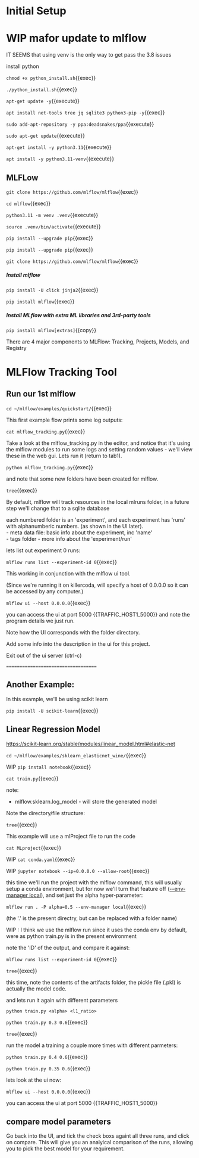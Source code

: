 
# Initial Setup


# WIP mafor update to mlflow

IT SEEMS that using venv is the only way to get pass the 3.8 issues

install python

`chmod +x python_install.sh`{{exec}}

`./python_install.sh`{{exec}}


`apt-get update -y`{{execute}}

`apt install net-tools tree jq sqlite3 python3-pip -y`{{exec}}

`sudo add-apt-repository -y ppa:deadsnakes/ppa`{{execute}}

`sudo apt-get update`{{execute}}

`apt-get install -y python3.11`{{execute}}

`apt install -y python3.11-venv`{{execute}}

## MLFLow

`git clone https://github.com/mlflow/mlflow`{{exec}}

`cd mlflow`{{exec}}

`python3.11 -m venv .venv`{{execute}}

`source .venv/bin/activate`{{execute}}

`pip install --upgrade pip`{{exec}}



`pip install --upgrade pip`{{exec}}

`git clone https://github.com/mlflow/mlflow`{{exec}}


##### Install mlflow

`pip install -U click jinja2`{{exec}} 

`pip install mlflow`{{exec}}

##### Install MLflow with extra ML libraries and 3rd-party tools

`pip install mlflow[extras]`{{copy}}

There are 4 major components to MLFlow: Tracking, Projects, Models, and Registry

# MLFlow Tracking Tool

## Run our 1st mlflow

`cd ~/mlflow/examples/quickstart/`{{exec}}

This first example flow prints some log outputs:

`cat mlflow_tracking.py`{{exec}}

Take  a look at the mlflow_tracking.py in the editor, and notice that it's using the mlflow modules to run some logs and setting random values - we'll view these in the web gui. Lets run it (return to tab1).

`python mlflow_tracking.py`{{exec}}

and note that some new folders have been created for mlflow.

`tree`{{exec}}

By default, mlflow will track resources in the local mlruns folder, in a future step we'll change that to a sqlite database

each numbered folder is an 'experiment', and each experiment has 'runs' with alphanumberic numbers. (as shown in the UI later).      
     - meta data file: basic info about the experiment, inc 'name'   
     - tags folder - more info about the 'experiment/run'   
    
lets list out experiment 0 runs:

`mlflow runs list --experiment-id 0`{{exec}}
     
      

This working in conjunction with the mlflow ui tool.

(Since we're running it on killercoda, will specify a host of 0.0.0.0 so it can be accessed by any computer.)

`mlflow ui --host 0.0.0.0`{{exec}}

you can access the ui at port 5000 {{TRAFFIC_HOST1_5000}} and note the program details we just run.

Note how the UI corresponds with the folder directory.

Add some info into the description in the ui for this project.

Exit out of the ui server (ctrl-c)






    ==================================
## Another Example:

In this example, we'll be using  scikit learn


`pip install -U scikit-learn`{{exec}}


## Linear Regression Model

https://scikit-learn.org/stable/modules/linear_model.html#elastic-net

`cd ~/mlflow/examples/sklearn_elasticnet_wine/`{{exec}}

WIP `pip install notebook`{{exec}}

`cat train.py`{{exec}}

note:   
   - mlflow.sklearn.log_model  - will store the generated model

Note the directory/file structure:

`tree`{{exec}}


This example will use a mlProject file to run the code

`cat MLproject`{{exec}}

WIP `cat conda.yaml`{{exec}}

WIP `jupyter notebook --ip=0.0.0.0 --allow-root`{{exec}}


this time we'll run the project with the mlflow command, this will usually setup a conda environment, but for now we'll turn that feature off ([--env-manager local](https://mlflow.org/docs/latest/cli.html?highlight=conda#cmdoption-mlflow-run-env-manager)), and set just the alpha hyper-parameter:

`mlflow run . -P alpha=0.5 --env-manager local`{{exec}}

(the '.' is the present directry, but can be replaced with a folder name)

WIP : I think we use the mlflow run  since it uses the conda env by default, were as python train.py is in the present environment

note the 'ID' of the output, and compare it against:

`mlflow runs list --experiment-id 0`{{exec}}


`tree`{{exec}}

this time, note the contents of the artifacts folder, the pickle file (.pkl) is actually the model code.

and lets run it again with different parameters

`python train.py <alpha> <l1_ratio>`

`python train.py 0.3 0.6`{{exec}}

`tree`{{exec}}

run the model a training a couple more times with different parmeters:

`python train.py 0.4 0.6`{{exec}}

`python train.py 0.35 0.6`{{exec}}

lets look at the ui now:

`mlflow ui --host 0.0.0.0`{{exec}} 

you can access the ui at port 5000 {{TRAFFIC_HOST1_5000}} 


## compare model parameters

Go back into the UI, and tick the check boxs againt all three runs, and click on compare. This will give you an analyical comparison of the runs, allowing you to pick the best model for your requirement.


